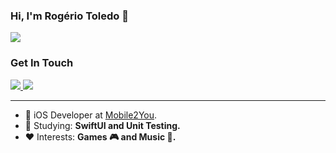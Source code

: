 ### Hi, I'm Rogério Toledo 👋

<p align="left">
  <a href="https://github.com/anuraghazra/github-readme-stats">
    <img
      align="center"
      src="https://github-readme-stats.vercel.app/api/top-langs/?username=rogertjr&layout=compact"
    />
  </a>
</p>

### Get In Touch
<a href="https://www.linkedin.com/in/rogertjr/">
  <img src="https://img.shields.io/badge/-Rogerio_Toledo-blue?style=flat-square&logo=Linkedin&logoColor=white&link=https://www.linkedin.com/in/rogertjr/" />
</a>
<a href="https://github.com/rogertjr/?tab=follow">
  <img src="https://img.shields.io/github/followers/rogertjr?label=Follow&style=social" />
</a>

---

- :briefcase: iOS Developer at [Mobile2You](https://www.mobile2you.com.br).
- :book: Studying: **SwiftUI and Unit Testing.**
- :heart: Interests: **Games 🎮 and Music 🎵.**
